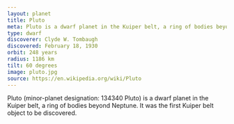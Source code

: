 ```yaml
---
layout: planet
title: Pluto
meta: Pluto is a dwarf planet in the Kuiper belt, a ring of bodies beyond Neptune. 
type: dwarf
discoverer: Clyde W. Tombaugh
discovered: February 18, 1930
orbit: 248 years
radius: 1186 km
tilt: 60 degrees
image: pluto.jpg
source: https://en.wikipedia.org/wiki/Pluto
---
```


Pluto (minor-planet designation: 134340 Pluto) is a dwarf planet in the Kuiper belt, a ring of bodies beyond Neptune. It was the first Kuiper belt object to be discovered.